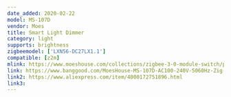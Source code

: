 ```yaml
---
date_added: 2020-02-22
model: MS-107D
vendor: Moes
title: Smart Light Dimmer
category: light
supports: brightness
zigbeemodel: ['LXN56-DC27LX1.1']
compatible: [z2m]
mlink: https://www.moeshouse.com/collections/zigbee-3-0-module-switch/products/zigbee-3-0-diy-smart-home-automation-dimmer-switch-remote-control-work-with-echo-plus-alexa-smartthings-fit-for-most-zigbee-hub
link: https://www.banggood.com/MoesHouse-MS-107D-AC100-240V-5060Hz-Zig-bee-DIY-Smart-Home-Automation-Dimmer-Switch-Remote-Control-Work-with-Echo-Plus-Alexa-SmartThings-Fit-for-Most-Zig-bee-3_0-Hub-p-1597461.html
link2: https://www.aliexpress.com/item/4000172751896.html
link3: 
---
```

